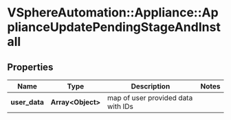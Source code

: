 # VSphereAutomation::Appliance::ApplianceUpdatePendingStageAndInstall

## Properties
Name | Type | Description | Notes
------------ | ------------- | ------------- | -------------
**user_data** | **Array&lt;Object&gt;** | map of user provided data with IDs | 


